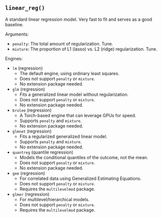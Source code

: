 ## `linear_reg()`

A standard linear regression model. Very fast to fit and serves as a good baseline.

Arguments:
* `penalty`: The total amount of regularization. Tune.
* `mixture`: The proportion of L1 (lasso) vs. L2 (ridge) regularization. Tune.

Engines:
* `lm` (regression)
    - The default engine, using ordinary least squares.
    - Does not support `penalty` or `mixture`.
    - No extension package needed.
* `glm` (regression)
    - Fits a generalized linear model without regularization.
    - Does not support `penalty` or `mixture`.
    - No extension package needed.
* `brulee` (regression)
    - A Torch-based engine that can leverage GPUs for speed.
    - Supports `penalty` and `mixture`.
    - No extension package needed.
* `glmnet` (regression)
    - Fits a regularized generalized linear model.
    - Supports `penalty` and `mixture`.
    - No extension package needed.
* `quantreg` (quantile regression)
    - Models the conditional quantiles of the outcome, not the mean.
    - Does not support `penalty` or `mixture`.
    - No extension package needed.
* `gee` (regression)
    - For correlated data using Generalized Estimating Equations.
    - Does not support `penalty` or `mixture`.
    - Requires the `multilevelmod` package.
* `glmer` (regression)
    - For multilevel/hierarchical models.
    - Does not support `penalty` or `mixture`.
    - Requires the `multilevelmod` package.
